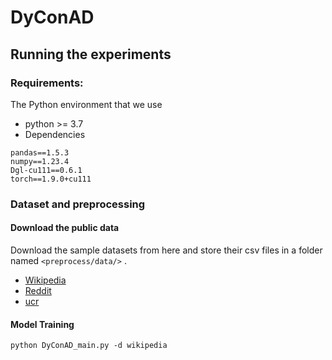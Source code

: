 # DyConAD
## Running the experiments
### Requirements:
The Python environment that we use  
- python >= 3.7
- Dependencies
```
pandas==1.5.3
numpy==1.23.4
Dgl-cu111==0.6.1
torch==1.9.0+cu111
```
### Dataset and preprocessing
#### Download the public data
Download the sample datasets from here and store their csv files in a folder named `<preprocess/data/>` .
- [Wikipedia](http://snap.stanford.edu/jodie/wikipedia.csv)
- [Reddit](http://snap.stanford.edu/jodie/reddit.csv)
- [ucr](https://www.cs.ucr.edu/~eamonn/time_series_data_2018/)

#### Model Training
```
python DyConAD_main.py -d wikipedia
```
